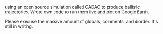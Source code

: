 using an open source simulation called CADAC to produce ballistic trajectories. Wrote own code to run them live and plot on Google Earth.

Please execuse the massive amount of globals, comments, and diorder. It's still in writing.
